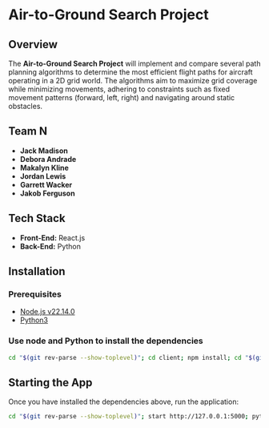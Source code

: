 # Air-to-Ground Search Project

## Overview
The **Air-to-Ground Search Project** will implement and compare several path planning algorithms to determine the most efficient flight paths for aircraft operating in a 2D grid world. The algorithms aim to maximize grid coverage while minimizing movements, adhering to constraints such as fixed movement patterns (forward, left, right) and navigating around static obstacles.

## Team N
- **Jack Madison**
- **Debora Andrade**
- **Makalyn Kline**
- **Jordan Lewis**
- **Garrett Wacker**
- **Jakob Ferguson**

## Tech Stack
- **Front-End:** React.js
- **Back-End:** Python

## Installation

### Prerequisites
- [Node.js v22.14.0](https://nodejs.org/en/)
- [Python3](https://www.python.org/)
### Use node and Python to install the dependencies
```bash
cd "$(git rev-parse --show-toplevel)"; cd client; npm install; cd "$(git rev-parse --show-toplevel)"; cd backend; pip install Flask; pip install pathlib; pip install matplotlib; pip install noise;
```

## Starting the App
Once you have installed the dependencies above, run the application:
```bash
cd "$(git rev-parse --show-toplevel)"; start http://127.0.0.1:5000; python backend/src/main.py;
```

